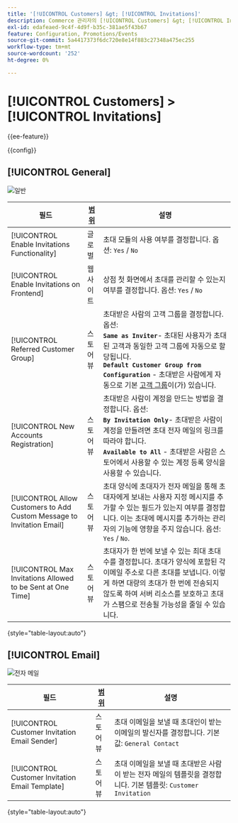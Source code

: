 ```yaml
---
title: '[!UICONTROL Customers] &gt; [!UICONTROL Invitations]'
description: Commerce 관리자의 [!UICONTROL Customers] &gt; [!UICONTROL Invitations] 페이지에서 구성 설정을 검토하십시오.
exl-id: edafeaed-9c4f-4d9f-b35c-381ae5f43b67
feature: Configuration, Promotions/Events
source-git-commit: 5a4417373f6dc720e8e14f883c27348a475ec255
workflow-type: tm+mt
source-wordcount: '252'
ht-degree: 0%

---
```


# [!UICONTROL Customers] > [!UICONTROL Invitations]

{{ee-feature}}

{{config}}

## [!UICONTROL General]

![일반](./assets/invitations-general.png)<!-- zoom -->

<!-- [General](https://experienceleague.adobe.com/en/docs/commerce-admin/marketing/promotions/events/invitations#enable-invitations-for-your-store) -->

| 필드 | [범위](../../getting-started/websites-stores-views.md#scope-settings) | 설명 |
|--- |--- |--- |
| [!UICONTROL Enable Invitations Functionality] | 글로벌 | 초대 모듈의 사용 여부를 결정합니다. 옵션: `Yes` / `No` |
| [!UICONTROL Enable Invitations on Frontend] | 웹 사이트 | 상점 첫 화면에서 초대를 관리할 수 있는지 여부를 결정합니다. 옵션: `Yes` / `No` |
| [!UICONTROL Referred Customer Group] | 스토어 뷰 | 초대받은 사람의 고객 그룹을 결정합니다. 옵션: <br/>**`Same as Inviter`**- 초대된 사용자가 초대된 고객과 동일한 고객 그룹에 자동으로 할당됩니다.<br/>**`Default Customer Group from Configuration`** - 초대받은 사람에게 자동으로 기본 [고객 그룹](../../customers/customer-groups.md)이(가) 있습니다. |
| [!UICONTROL New Accounts Registration] | 스토어 뷰 | 초대받은 사람이 계정을 만드는 방법을 결정합니다. 옵션: <br/>**`By Invitation Only`**- 초대받은 사람이 계정을 만들려면 초대 전자 메일의 링크를 따라야 합니다.<br/>**`Available to All`** - 초대받은 사람은 스토어에서 사용할 수 있는 계정 등록 양식을 사용할 수 있습니다. |
| [!UICONTROL Allow Customers to Add Custom Message to Invitation Email] | 스토어 뷰 | 초대 양식에 초대자가 전자 메일을 통해 초대자에게 보내는 사용자 지정 메시지를 추가할 수 있는 필드가 있는지 여부를 결정합니다. 이는 초대에 메시지를 추가하는 관리자의 기능에 영향을 주지 않습니다. 옵션: `Yes` / `No`. |
| [!UICONTROL Max Invitations Allowed to be Sent at One Time] | 스토어 뷰 | 초대자가 한 번에 보낼 수 있는 최대 초대 수를 결정합니다. 초대가 양식에 포함된 각 이메일 주소로 다른 초대를 보냅니다. 이렇게 하면 대량의 초대가 한 번에 전송되지 않도록 하여 서버 리소스를 보호하고 초대가 스팸으로 전송될 가능성을 줄일 수 있습니다. |

{style="table-layout:auto"}

## [!UICONTROL Email]

![전자 메일](./assets/invitations-email.png)<!-- zoom -->

<!-- [Email](https://experienceleague.adobe.com/en/docs/commerce-admin/marketing/promotions/events/invitations#enable-invitations-for-your-store) -->

| 필드 | [범위](../../getting-started/websites-stores-views.md#scope-settings) | 설명 |
|--- |--- |--- |
| [!UICONTROL Customer Invitation Email Sender] | 스토어 뷰 | 초대 이메일을 보낼 때 초대인이 받는 이메일의 발신자를 결정합니다. 기본값: `General Contact` |
| [!UICONTROL Customer Invitation Email Template] | 스토어 뷰 | 초대 이메일을 보낼 때 초대받은 사람이 받는 전자 메일의 템플릿을 결정합니다. 기본 템플릿: `Customer Invitation` |

{style="table-layout:auto"}
